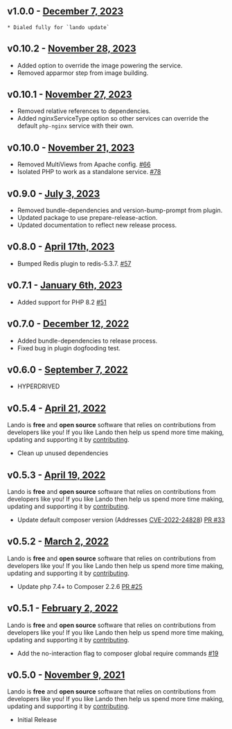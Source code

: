 ## v1.0.0 - [December 7, 2023](https://github.com/lando/php/releases/tag/v1.0.0)
    * Dialed fully for `lando update`

## v0.10.2 - [November 28, 2023](https://github.com/lando/php/releases/tag/v0.10.2)
* Added option to override the image powering the service.
* Removed apparmor step from image building.

## v0.10.1 - [November 27, 2023](https://github.com/lando/php/releases/tag/v0.10.1)
* Removed relative references to dependencies.
* Added nginxServiceType option so other services can override the default `php-nginx` service with their own.

## v0.10.0 - [November 21, 2023](https://github.com/lando/php/releases/tag/v0.10.0)
* Removed MultiViews from Apache config. [#66](https://github.com/lando/php/issues/66)
* Isolated PHP to work as a standalone service. [#78](https://github.com/lando/php/pull/78)

## v0.9.0 - [July 3, 2023](https://github.com/lando/php/releases/tag/v0.9.0)
  * Removed bundle-dependencies and version-bump-prompt from plugin.
  * Updated package to use prepare-release-action.
  * Updated documentation to reflect new release process.

## v0.8.0 - [April 17th, 2023](https://github.com/lando/php/releases/tag/v0.8.0)
* Bumped Redis plugin to redis-5.3.7. [#57](https://github.com/lando/php/pull/57)

## v0.7.1 - [January 6th, 2023](https://github.com/lando/php/releases/tag/v0.7.1)
* Added support for PHP 8.2 [#51](https://github.com/lando/php/pull/51)

## v0.7.0 - [December 12, 2022](https://github.com/lando/php/releases/tag/v0.7.0)
* Added bundle-dependencies to release process.
* Fixed bug in plugin dogfooding test.

## v0.6.0 - [September 7, 2022](https://github.com/lando/php/releases/tag/v0.6.0)

* HYPERDRIVED

## v0.5.4 - [April 21, 2022](https://github.com/lando/php/releases/tag/v0.5.4)

Lando is **free** and **open source** software that relies on contributions from developers like you! If you like Lando then help us spend more time making, updating and supporting it by [contributing](https://github.com/sponsors/lando).

* Clean up unused dependencies

## v0.5.3 - [April 19, 2022](https://github.com/lando/php/releases/tag/v0.5.3)

Lando is **free** and **open source** software that relies on contributions from developers like you! If you like Lando then help us spend more time making, updating and supporting it by [contributing](https://github.com/sponsors/lando).

* Update default composer version (Addresses [CVE-2022-24828](https://blog.packagist.com/cve-2022-24828-composer-command-injection-vulnerability/)) [PR #33](https://github.com/lando/php/pull/33)

## v0.5.2 - [March 2, 2022](https://github.com/lando/php/releases/tag/v0.5.2)

Lando is **free** and **open source** software that relies on contributions from developers like you! If you like Lando then help us spend more time making, updating and supporting it by [contributing](https://github.com/sponsors/lando).

* Update php 7.4+ to Composer 2.2.6 [PR #25](https://github.com/lando/php/pull/25)

## v0.5.1 - [February 2, 2022](https://github.com/lando/php/releases/tag/v0.5.1)

Lando is **free** and **open source** software that relies on contributions from developers like you! If you like Lando then help us spend more time making, updating and supporting it by [contributing](https://github.com/sponsors/lando).

* Add the no-interaction flag to composer global require commands [#19](https://github.com/lando/php/issues/19)

## v0.5.0 - [November 9, 2021](https://github.com/lando/php/releases/tag/v0.5.0)

Lando is **free** and **open source** software that relies on contributions from developers like you! If you like Lando then help us spend more time making, updating and supporting it by [contributing](https://github.com/sponsors/lando).

* Initial Release


